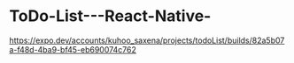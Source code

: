 # ToDo-List---React-Native-

https://expo.dev/accounts/kuhoo_saxena/projects/todoList/builds/82a5b07a-f48d-4ba9-bf45-eb690074c762
